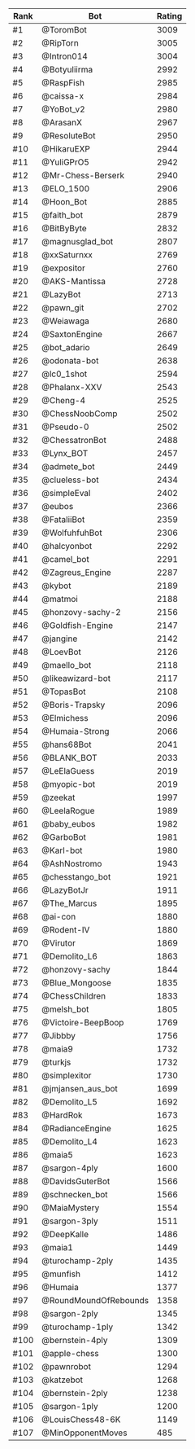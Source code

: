 Rank|Bot|Rating
---|---|---
#1|@ToromBot|3009
#2|@RipTorn|3005
#3|@Intron014|3004
#4|@Botyuliirma|2992
#5|@RaspFish|2985
#6|@caissa-x|2984
#7|@YoBot_v2|2980
#8|@ArasanX|2967
#9|@ResoluteBot|2950
#10|@HikaruEXP|2944
#11|@YuliGPrO5|2942
#12|@Mr-Chess-Berserk|2940
#13|@ELO_1500|2906
#14|@Hoon_Bot|2885
#15|@faith_bot|2879
#16|@BitByByte|2832
#17|@magnusglad_bot|2807
#18|@xxSaturnxx|2769
#19|@expositor|2760
#20|@AKS-Mantissa|2728
#21|@LazyBot|2713
#22|@pawn_git|2702
#23|@Weiawaga|2680
#24|@SaxtonEngine|2667
#25|@bot_adario|2649
#26|@odonata-bot|2638
#27|@lc0_1shot|2594
#28|@Phalanx-XXV|2543
#29|@Cheng-4|2525
#30|@ChessNoobComp|2502
#31|@Pseudo-0|2502
#32|@ChessatronBot|2488
#33|@Lynx_BOT|2457
#34|@admete_bot|2449
#35|@clueless-bot|2434
#36|@simpleEval|2402
#37|@eubos|2366
#38|@FataliiBot|2359
#39|@WolfuhfuhBot|2306
#40|@halcyonbot|2292
#41|@camel_bot|2291
#42|@Zagreus_Engine|2287
#43|@kybot|2189
#44|@matmoi|2188
#45|@honzovy-sachy-2|2156
#46|@Goldfish-Engine|2147
#47|@jangine|2142
#48|@LoevBot|2126
#49|@maello_bot|2118
#50|@likeawizard-bot|2117
#51|@TopasBot|2108
#52|@Boris-Trapsky|2096
#53|@Elmichess|2096
#54|@Humaia-Strong|2066
#55|@hans68Bot|2041
#56|@BLANK_BOT|2033
#57|@LeElaGuess|2019
#58|@myopic-bot|2019
#59|@zeekat|1997
#60|@LeelaRogue|1989
#61|@baby_eubos|1982
#62|@GarboBot|1981
#63|@Karl-bot|1980
#64|@AshNostromo|1943
#65|@chesstango_bot|1921
#66|@LazyBotJr|1911
#67|@The_Marcus|1895
#68|@ai-con|1880
#69|@Rodent-IV|1880
#70|@Virutor|1869
#71|@Demolito_L6|1863
#72|@honzovy-sachy|1844
#73|@Blue_Mongoose|1835
#74|@ChessChildren|1833
#75|@melsh_bot|1805
#76|@Victoire-BeepBoop|1769
#77|@Jibbby|1756
#78|@maia9|1732
#79|@turkjs|1732
#80|@simplexitor|1730
#81|@jmjansen_aus_bot|1699
#82|@Demolito_L5|1692
#83|@HardRok|1673
#84|@RadianceEngine|1625
#85|@Demolito_L4|1623
#86|@maia5|1623
#87|@sargon-4ply|1600
#88|@DavidsGuterBot|1566
#89|@schnecken_bot|1566
#90|@MaiaMystery|1554
#91|@sargon-3ply|1511
#92|@DeepKalle|1486
#93|@maia1|1449
#94|@turochamp-2ply|1435
#95|@munfish|1412
#96|@Humaia|1377
#97|@RoundMoundOfRebounds|1358
#98|@sargon-2ply|1345
#99|@turochamp-1ply|1342
#100|@bernstein-4ply|1309
#101|@apple-chess|1300
#102|@pawnrobot|1294
#103|@katzebot|1268
#104|@bernstein-2ply|1238
#105|@sargon-1ply|1200
#106|@LouisChess48-6K|1149
#107|@MinOpponentMoves|485
